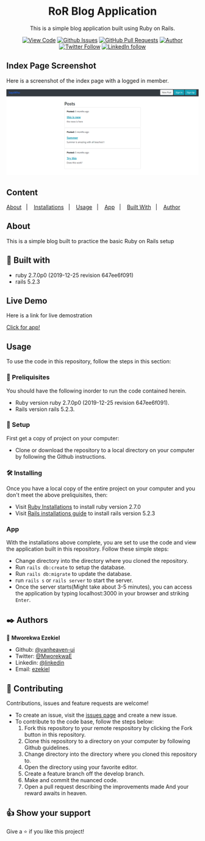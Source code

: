 <div align="center">
  
  # RoR Blog Application

  This is a simple blog application built using Ruby on Rails.
  
  [![View Code](https://img.shields.io/badge/View%20-Code-green)](https://github.com/vanheaven-ui/members-only)
  [![Github Issues](https://img.shields.io/badge/GitHub-Issues-orange)](https://github.com/vanheaven-ui/members-only/issues)
  [![GitHub Pull Requests](https://img.shields.io/badge/GitHub-Pull%20Requests-blue)](https://github.com/vanheaven-ui/members-only/pulls)
  [![Author](https://img.shields.io/badge/Github-Author-black)](https://github.com/vanheaven-ui)
  [![Twitter Follow](https://img.shields.io/badge/Twitter-Ezekiel-%231DA1F2)](https://twitter.com/MworekwaE)
  [![LinkedIn follow](https://img.shields.io/badge/LinkedIn-Ezekiel-%232867B2)](https://www.linkedin.com/in/vanheaven/)
 
 </div>

## Index Page Screenshot

Here is a screenshot of the index page with a logged in member.

<img src="/screenshot/screenshot.png" alt="screenshot">

## Content

<a text-align="center" href="#about">About</a>&nbsp;&nbsp;&nbsp;|&nbsp;&nbsp;&nbsp;
<a href="#ins">Installations</a>&nbsp;&nbsp;&nbsp;|&nbsp;&nbsp;&nbsp;
<a href="#usage">Usage</a>&nbsp;&nbsp;&nbsp;|&nbsp;&nbsp;&nbsp;
<a href="#app">App</a>&nbsp;&nbsp;&nbsp;|&nbsp;&nbsp;&nbsp;
<a href="#with">Built With</a>&nbsp;&nbsp;&nbsp;|&nbsp;&nbsp;&nbsp;
<a href="#author">Author</a>


## About <a name = "about"></a>
This is a simple blog built to practice the basic Ruby on Rails setup

## 🔧 Built with<a name = "with"></a>

- ruby 2.7.0p0 (2019-12-25 revision 647ee6f091)
- rails 5.2.3

## Live Demo
Here is a link for live demostration

[Click for app!](https://thawing-everglades-00464.herokuapp.com/)

## Usage <a name = "usage"></a>
To use the code in this repository, follow the steps in this section:

### 🔨 Preliquisites
 You should have the following inorder to run the code contained herein.
- Ruby version ruby 2.7.0p0 (2019-12-25 revision 647ee6f091). 
- Rails version rails 5.2.3.

### 🔨 Setup
First get a copy of project on your computer:
- Clone or download the repository to a local directory on your computer by following the Github instructions.

### 🛠 Installing <a name = "ins"></a>
Once you have a local copy of the entire project on your computer and you don't meet the above preliquisites, then:

- Visit [Ruby Installations](https://www.ruby-lang.org/en/documentation/installation/) to install ruby version  2.7.0
- Visit [Rails installations guide](https://guides.rubyonrails.org/v5.0/getting_started.html) to install rails version 5.2.3

###  App <a name = "app"></a>
With the installations above complete, you are set to use the code and view the application built in this repository. Follow these simple steps:

- Change directory into the directory where you cloned the repository.
- Run ``rails db:create`` to setup the database.
- Run ``rails db:migrate`` to update the database.
- run ``rails s`` or ``rails server`` to start the server.
- Once the server starts(Might take about 3-5 minutes), you can access the application by typing     localhost:3000 in your browser and striking ``Enter``.

## ✒️  Authors <a name = "author"></a>

👤 **Mworekwa Ezekiel**

- Github: [@vanheaven-ui](https://github.com/vanheaven-ui)
- Twitter: [@MworekwaE](https://twitter.com/MworekwaE)
- Linkedin: [@linkedin](https://www.linkedin.com/in/vanheaven/)
- Email: [ezekiel](mailto:vanheaven6@gmail.com)

## 🤝 Contributing

Contributions, issues and feature requests are welcome!

- To create an issue, visit the [issues page](https://github.com/vanheaven-ui/members-only/) and create a new issue.
- To contribute to the code base, follow the steps below:
  1. Fork this repository to your remote respository by clicking the Fork button in this repository.
  2. Clone this repository to a directory on your computer by following Github guidelines.
  3. Change directory into the directory where you cloned this repository to.
  4. Open the directory using your favorite editor.
  5. Create a feature branch off the develop branch.
  5. Make and commit the nuanced code.
  6. Open a pull request describing the improvements made
And your reward awaits in heaven.


## 👍 Show your support

Give a ⭐️ if you like this project!
